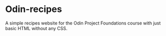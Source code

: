 # Odin-recipes
A simple recipes website for the Odin Project Foundations course with just basic HTML without any CSS.